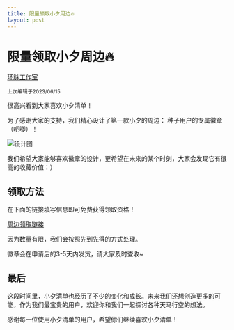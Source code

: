 ```yaml
---
title: 限量领取小夕周边🔥
layout: post
--- 
```


# 限量领取小夕周边🔥

[环脉工作室](https://weibo.com/u/7826508724)

<sup>上次编辑于2023/06/15</sup>

很高兴看到大家喜欢小夕清单！

为了感谢大家的支持，我们精心设计了第一款小夕的周边： 种子用户的专属徽章（吧唧）！

![设计图](https://user-images.githubusercontent.com/14996664/246012669-86381243-66df-4e32-b615-9a5aa36f0866.png)

我们希望大家能够喜欢徽章的设计，更希望在未来的某个时刻，大家会发现它有很高的收藏价值：）

## 领取方法

在下面的链接填写信息即可免费获得领取资格！

[周边领取链接](https://www.wjx.top/vm/mpPPUk5.aspx#)

因为数量有限，我们会按照先到先得的方式处理。

徽章会在申请后的3-5天内发货，请大家及时查收~

## 最后

这段时间里，小夕清单也经历了不少的变化和成长。未来我们还想创造更多的可能，作为我们最宝贵的用户，欢迎你和我们一起探讨各种天马行空的想法。

感谢每一位使用小夕清单的用户，希望你们继续喜欢小夕清单！
